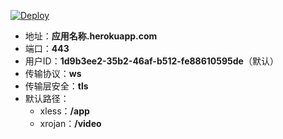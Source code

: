 [![Deploy](https://www.herokucdn.com/deploy/button.svg)](https://heroku.com/deploy?template=https://github.com/PotatsoX/HCross)

- 地址：**应用名称.herokuapp.com**
- 端口：**443**
- 用户ID：**1d9b3ee2-35b2-46af-b512-fe88610595de**（默认）
- 传输协议：**ws**
- 传输层安全：**tls**
- 默认路径：
  - xless：**/app**
  - xrojan：**/video**
